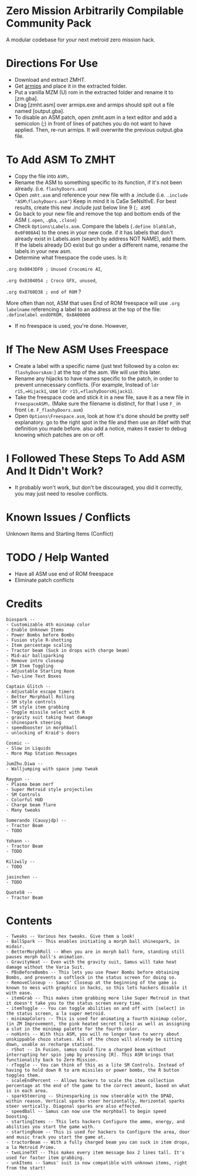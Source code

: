 # Zero Mission Arbitrarily Compilable Community Pack
A modular codebase for your next metroid zero mission hack.

# Directions For Use
- Download and extract ZMHT.
- Get [armips](https://github.com/Kingcom/armips/releases) and place it in the extracted folder.
- Put a vanilla MZM (U) rom in the extracted folder and rename it to [zm.gba].  
- Drag [zmht.asm] over armips.exe and armips should spit out a file named [output.gba].
- To disable an ASM patch, open zmht.asm in a text editor and add a semicolon (;) in front of lines of patches you do not want to have applied. Then, re-run armips. It will overwrite the previous output.gba file.

# To Add ASM To ZMHT
- Copy the file into `ASM\`.
- Rename the ASM to something specific to its function, if it's not been already. (i.e. `flashyDoors.asm`)
- Open `zmht.asm` and reference your new file with a .include (i.e. `.include "ASM\flashyDoors.asm"`) Keep in mind it is CaSe SeNsItIvE. For best results, create this new .include just below line 9 (`; ASM`)
- Go back to your new file and remove the top and bottom ends of the ASM (`.open`, `.gba`, `.close`)
- Check `Options\Labels.asm`. Compare the labels (`.define blahblah, 0x0F008A4`) to the ones in your new code. if it has labels that don't already exist in Labels.asm (search by address NOT NAME), add them. If the labels already DO exist but go under a different name, rename the labels in your new asm.
- Determine what freespace the code uses. Is it: 

`.org 0x8043DF0 ; Unused Crocomire AI`, 

`.org 0x8304054 ; Croco GFX, unused`, 

`.org 0x8760D38 ; end of ROM` ?

More often than not, ASM that uses End of ROM freespace will use `.org labelname` referencing a label to an address at the top of the file: `.definelabel endOFROM,	0x8A00000`  

- If no freespace is used, you're done. However,

# If The New ASM Uses Freespace
- Create a label with a specific name (just text followed by a colon ex: `flashyDoorsAsm:`) at the top of the asm. We will use this later.
- Rename any hijacks to have names specific to the patch, in order to prevent unnecessary conflicts. (For example, Instead of `ldr r15,=Hijack1`, use `ldr r15,=flashyDoorsHijack1`).
- Take the freespace code and stick it in a new file, save it as a new file in `FreespaceASM\`. (Make sure the filename is distinct, for that I use `F_` in front i.e. `F_flashyDoors.asm`)
- Open `Options\Freespace.asm`, look at how it's done should be pretty self explanatory. go to the right spot in the file and then use an ifdef with that definition you made before. also add a notice, makes it easier to debug knowing which patches are on or off.

# I Followed These Steps To Add ASM And It Didn't Work?
- It probably won't work, but don't be discouraged, you did it correctly,  you may just need to resolve conflicts.

# Known Issues / Conflicts
Unknown Items and Starting Items (Conflict)

# TODO / Help Wanted
- Have all ASM use end of ROM freespace
- Eliminate patch conflicts

# Credits
    biospark --
	- Customizable 4th minimap color
	- Enable Unknown Items
	- Power Bombs before Bombs
	- Fusion style R-shotting
	- Item percentage scaling
	- Tractor beam (Suck in drops with charge beam)
	- Mid-air ballsparking
	- Remove intro closeup
	- SM Item Toggling
	- Adjustable Starting Room
	- Two-Line Text Boxes
	
    Captain Glitch --
	- Adjustable escape timers
	- Better Morphball Rolling
	- SM style controls
	- SM style item grabbing
	- Toggle missile select with R
	- gravity suit taking heat damage
	- shinespark steering
	- speedbooster in morphball
	- unlocking of Kraid's doors
			
    Cosmic --
	- Slow in Liquids
	- More Map Station Messages
			
    JumZhu.Diwa -- 
	- Walljumping with space jump tweak
	
    Raygun -- 
	- Plasma beam nerf
	- Super Metroid style projectiles
	- SM Controls
	- Colorful HUD
	- Charge beam flare
	- Many tweaks
	
    Somerando (Cauuyjdp) --
	- Tractor Beam
	- TODO

    Yohann --
	- Tractor Beam
	- TODO

    Kiliwily --
	- TODO
	
    jasinchen --
	- TODO

    Quote58 --
	- Tractor Beam

# Contents
	- Tweaks -- Various hex tweaks. Give them a look!
	- BallSpark -- This enables initiating a morph ball shinespark, in midair.
	- BetterMorphRoll -- When you are in morph ball form, standing still pauses morph ball's animation.
	- GravityHeat -- Even with the gravity suit, Samus will take heat damage without the Varia Suit.
	- PBsBeforeBombs -- This lets you use Power Bombs before obtaining Bombs, and prevents a softlock in the status screen for doing so.
	- RemoveCloseup -- Samus' Closeup at the beginning of the game is known to mess with graphics in hacks, so this lets hackers disable it with ease.
	- itemGrab -- This makes item grabbing more like Super Metroid in that it doesn't take you to the status screen every time.
	- itemToggle -- You can toggle abilities on and off with [select] in the status screen, a la super metroid.
	- minimapColors -- This is used for animating a fourth minimap color, (in ZM Improvement, the pink heated secret tiles) as well as assigning a slot in the minimap palette for the fourth color.
	- noHints -- With this ASM, you will no longer have to worry about unskippable chozo statues. All of the chozo will already be sitting down, usable as recharge stations.
	- rShot -- In Fusion, samus could fire a charged beam without interrupting her spin jump by pressing [R]. This ASM brings that functionality back to Zero Mission.
	- rToggle -- You can think of this as a lite SM Controls. Instead of having to hold down R to arm missiles or power bombs, the R button toggles them.
	- scaleEndPercent -- Allows hackers to scale the item collection percentage at the end of the game to the correct amount, based on what is in each area.
	- sparkSteering -- Shinesparking is now steerable with the DPAD, within reason. Vertical sparks steer horizontally, Horizontal sparks steer vertically. Diagonal sparks are also effected.
	- speedBall -- Samus can now use the morphball to begin speed boosting.
	- startingItems -- This lets hackers Configure the ammo, energy, and abilities you start the game with.
	- startingRoom -- This is used for hackers to Configure the area, door and music track you start the game at.
	- tractorBeam -- With a fully charged beam you can suck in item drops, a la Metroid Prime.
	- twoLineTXT -- This makes every item message box 2 lines tall. It's used for faster item grabbing.
	- unkItems -- Samus' suit is now compatible with unknown items, right from the start!
